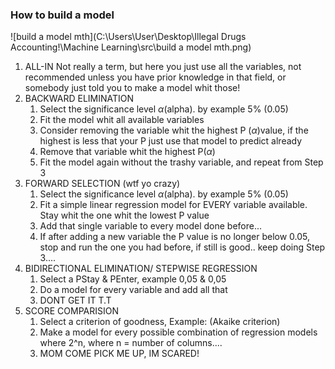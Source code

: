 <h3>How to build a model</h3>

![build a model mth](C:\Users\User\Desktop\Illegal Drugs Accounting!\Machine Learning\src\build a model mth.png)

1. ALL-IN
   Not really a term, but here you just use all the variables, not recommended unless you have prior knowledge in that field, or somebody just told you to make a model whit those!
2. BACKWARD ELIMINATION
   1. Select the significance level *α*(alpha). by example 5% (0.05)
   2. Fit the model whit all available variables
   3. Consider removing the variable whit the highest P (*α*)value, if the highest is less that your P just use that model to predict already
   4. Remove that variable whit the highest P(*α*)
   5. Fit the model again without the trashy variable, and repeat from Step 3
3. FORWARD SELECTION (wtf yo crazy)
   1. Select the significance level *α*(alpha). by example 5% (0.05)
   2. Fit a simple linear regression model for EVERY variable available. Stay whit the one whit the lowest P value
   3. Add that single variable to every model done before...
   4. If after adding a new variable the P value is no longer below 0.05, stop and run the one you had before, if still is good.. keep doing Step 3....
4. BIDIRECTIONAL ELIMINATION/ STEPWISE REGRESSION
   1. Select a PStay & PEnter, example 0,05 & 0,05
   2. Do a model for every variable and add all that
   3. DONT GET IT T.T
5. SCORE COMPARISION
   1. Select a criterion of goodness, Example: (Akaike criterion)
   2. Make a model for every possible combination of  regression models where 2^n, where n = number of columns....
   3. MOM COME PICK ME UP, IM SCARED!

